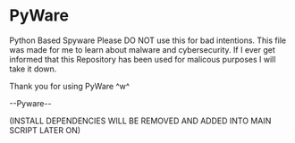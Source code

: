 # PyWare
Python Based Spyware
Please DO NOT use this for bad intentions.
This file was made for me to learn about malware and cybersecurity.
If I ever get informed that this Repository has been used for malicous purposes I will take it down.

Thank you for using PyWare ^w^

--Pyware--

(INSTALL DEPENDENCIES WILL BE REMOVED AND ADDED INTO MAIN SCRIPT LATER ON)
